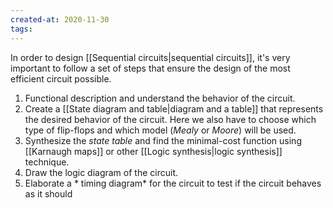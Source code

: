 ```yaml
---
created-at: 2020-11-30
tags:
---
```

In order to design [[Sequential circuits|sequential circuits]], it's very important to follow a set of steps that ensure the design of the most efficient circuit possible.
1. Functional description and understand the behavior of the circuit.
2. Create a [[State diagram and table|diagram and a table]] that represents the desired behavior of the circuit. Here we also have to choose which type of flip-flops and which model (*Mealy* or *Moore*) will be used.
3. Synthesize the *state table* and find the minimal-cost function using [[Karnaugh maps]] or other [[Logic synthesis|logic synthesis]] technique.
4. Draw the logic diagram of the circuit.
5. Elaborate a * timing diagram* for the circuit to test if the circuit behaves as it should